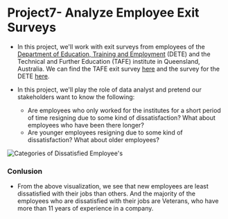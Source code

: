 # Project7- Analyze Employee Exit Surveys
- In this project, we'll work with exit surveys from employees of the [Department of Education, Training and Employment](https://en.wikipedia.org/wiki/Department_of_Education_and_Training_(Queensland)) (DETE) and the Technical and Further Education (TAFE) institute in Queensland, Australia. We can find the TAFE exit survey [here](https://data.gov.au/dataset/ds-qld-89970a3b-182b-41ea-aea2-6f9f17b5907e/details?q=exit%20survey) and the survey for the DETE [here](https://data.gov.au/dataset/ds-qld-fe96ff30-d157-4a81-851d-215f2a0fe26d/details?q=exit%20survey).

- In this project, we'll play the role of data analyst and pretend our stakeholders want to know the following:

    * Are employees who only worked for the institutes for a short period of time resigning due to some kind of dissatisfaction? What about employees who have been there longer?
    * Are younger employees resigning due to some kind of dissatisfaction? What about older employees?




![Categories of Dissatisfied Employee's](https://user-images.githubusercontent.com/70064467/121692942-79e97d80-ca7d-11eb-84ad-9d8039446505.png)

### Conlusion
   - From the above visualization, we see that new employees are least dissatisfied with their jobs than others. And the majority of the employees who are dissatisfied with their jobs are Veterans, who have more than 11 years of experience in a company.
